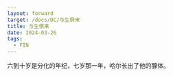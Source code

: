 ```yaml
---
layout: forward
target: /docs/DC/与生俱来
title: 与生俱来
date: 2024-03-26
tags: 
  - FIN
---
```


六到十岁是分化的年纪，七岁那一年，哈尔长出了他的腺体。
